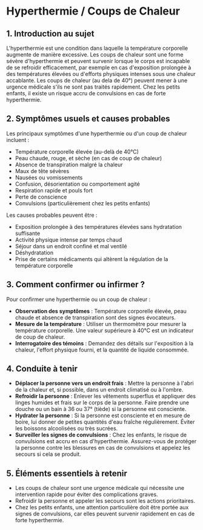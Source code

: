 # Hyperthermie / Coups de Chaleur

## 1. Introduction au sujet

L'hyperthermie est une condition dans laquelle la température corporelle augmente de manière excessive. Les coups de chaleur sont une forme sévère d'hyperthermie et peuvent survenir lorsque le corps est incapable de se refroidir efficacement, par exemple en cas d'exposition prolongée à des températures élevées ou d'efforts physiques intenses sous une chaleur accablante. Les coups de chaleur (au dela de 40°) peuvent mener à une urgence médicale s'ils ne sont pas traités rapidement. Chez les petits enfants, il existe un risque accru de convulsions en cas de forte hyperthermie.

## 2. Symptômes usuels et causes probables

Les principaux symptômes d'une hyperthermie ou d'un coup de chaleur incluent :

- Température corporelle élevée (au-delà de 40°C)
- Peau chaude, rouge, et sèche (en cas de coup de chaleur)
- Absence de transpiration malgré la chaleur
- Maux de tête sévères
- Nausées ou vomissements
- Confusion, désorientation ou comportement agité
- Respiration rapide et pouls fort
- Perte de conscience
- Convulsions (particulièrement chez les petits enfants)

Les causes probables peuvent être :

- Exposition prolongée à des températures élevées sans hydratation suffisante
- Activité physique intense par temps chaud
- Séjour dans un endroit confiné et mal ventilé
- Déshydratation
- Prise de certains médicaments qui altèrent la régulation de la température corporelle

## 3. Comment confirmer ou infirmer ?

Pour confirmer une hyperthermie ou un coup de chaleur :

- **Observation des symptômes** : Température corporelle élevée, peau chaude et absence de transpiration sont des signes évocateurs.
- **Mesure de la température** : Utiliser un thermomètre pour mesurer la température corporelle. Une valeur supérieure à 40°C est un indicateur de coup de chaleur.
- **Interrogatoire des témoins** : Demandez des détails sur l'exposition à la chaleur, l'effort physique fourni, et la quantité de liquide consommée.

## 4. Conduite à tenir

- **Déplacer la personne vers un endroit frais** : Mettre la personne à l'abri de la chaleur et, si possible, dans un endroit climatisé ou à l'ombre.
- **Refroidir la personne** : Enlever les vêtements superflus et appliquer des linges humides et frais sur le corps de la personne. Faire prendre une douche ou un bain à 36 ou 37° (tiède) si la personne est consciente.
- **Hydrater la personne** : Si la personne est consciente et en mesure de boire, lui donner de petites quantités d'eau fraîche régulièrement. Éviter les boissons alcoolisées ou très sucrées.
- **Surveiller les signes de convulsions** : Chez les enfants, le risque de convulsions est accru en cas d'hyperthermie. Assurez-vous de protéger la personne contre les blessures en cas de convulsions et appelez les secours si cela se produit.

## 5. Éléments essentiels à retenir

- Les coups de chaleur sont une urgence médicale qui nécessite une intervention rapide pour éviter des complications graves.
- Refroidir la personne et appeler les secours sont les actions prioritaires.
- Chez les petits enfants, une attention particulière doit être portée aux signes de convulsions, car elles peuvent survenir rapidement en cas de forte hyperthermie.

